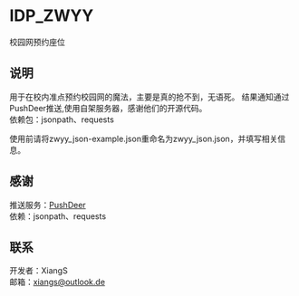 # IDP_ZWYY
校园网预约座位

## 说明
用于在校内准点预约校园网的魔法，主要是真的抢不到，无语死。
结果通知通过PushDeer推送,使用自架服务器，感谢他们的开源代码。   
依赖包：jsonpath、requests

使用前请将zwyy_json-example.json重命名为zwyy_json.json，并填写相关信息。


## 感谢
推送服务：[PushDeer](https://github.com/easychen/pushdeer)   
依赖：jsonpath、requests

## 联系
开发者：XiangS   
邮箱：xiangs@outlook.de 
